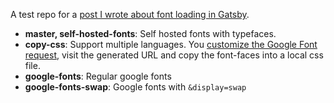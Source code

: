 A test repo for a [post I wrote about font loading in Gatsby](https://markoskon.com/extremely-fast-load-time-with-gatsby-and-self-hosted-fonts/).

- **master, self-hosted-fonts**: Self hosted fonts with typefaces.
- **copy-css**: Support multiple languages. You [customize the Google Font request](https://markoskon.com/customize-google-font-requests/), visit the generated URL and copy the font-faces into a local css file.
- **google-fonts**: Regular google fonts
- **google-fonts-swap**: Google fonts with `&display=swap`
